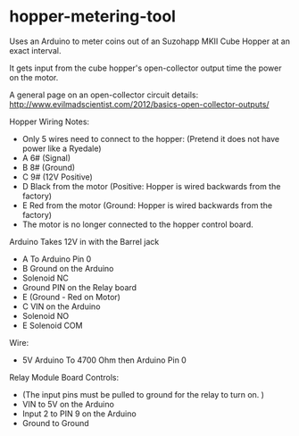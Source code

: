 # hopper-metering-tool
Uses an Arduino to meter coins out of an Suzohapp MKII Cube Hopper at an exact interval. 

It gets input from the cube hopper's open-collector output time the power on the motor. 

A general page on an open-collector circuit details:  http://www.evilmadscientist.com/2012/basics-open-collector-outputs/

Hopper Wiring Notes:
* Only 5 wires need to connect to the hopper: (Pretend it does not have power like a Ryedale) 
* A	6# (Signal) 
* B 	8# (Ground) 
* C	9# (12V Positive) 
* D	Black from the motor (Positive: Hopper is wired backwards from the factory)
* E	Red from the motor (Ground: Hopper is wired backwards from the factory)
* The motor is no longer connected to the hopper control board. 

Arduino Takes 12V in with the Barrel jack 
* A	To Arduino Pin 0
* B 	Ground on the Arduino
* 	Solenoid NC
* 	Ground PIN on the Relay board
* 	E (Ground - Red on Motor) 
* C	VIN on the Arduino
* 	Solenoid NO	
* E	Solenoid COM

Wire:
* 5V Arduino To 4700 Ohm then Arduino Pin 0

Relay Module Board Controls:
* (The input pins must be pulled to ground for the relay to turn on. )
* VIN to 5V on the Arduino
* Input 2 to PIN 9 on the Arduino
* Ground to Ground
